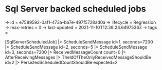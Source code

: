 # Sql Server backed scheduled jobs

-> id = e7589592-0af1-473a-ba7e-497f5728ad0a
-> lifecycle = Regression
-> max-retries = 0
-> last-updated = 2021-11-10T12:36:24.6497536Z
-> tags = 

[SqlServerScheduledJob]
|> ScheduleSendMessage id=1, seconds=7200
|> ScheduleSendMessage id=2, seconds=5
|> ScheduleSendMessage id=3, seconds=7200
|> ReceivedMessageCount count=0
|> AfterReceivingMessages
|> TheIdOfTheOnlyReceivedMessageShouldBe id=2
|> PersistedScheduledCountShouldBe expected=2
~~~
